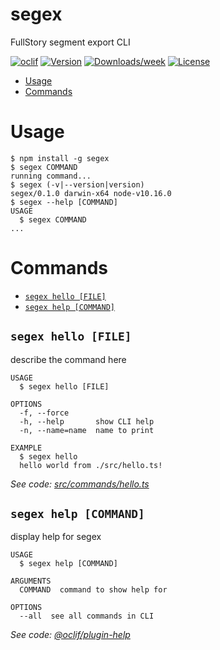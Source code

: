 segex
=====

FullStory segment export CLI

[![oclif](https://img.shields.io/badge/cli-oclif-brightgreen.svg)](https://oclif.io)
[![Version](https://img.shields.io/npm/v/segex.svg)](https://npmjs.org/package/segex)
[![Downloads/week](https://img.shields.io/npm/dw/segex.svg)](https://npmjs.org/package/segex)
[![License](https://img.shields.io/npm/l/segex.svg)](https://github.com/patrick-fs/segex/blob/master/package.json)

<!-- toc -->
* [Usage](#usage)
* [Commands](#commands)
<!-- tocstop -->
# Usage
<!-- usage -->
```sh-session
$ npm install -g segex
$ segex COMMAND
running command...
$ segex (-v|--version|version)
segex/0.1.0 darwin-x64 node-v10.16.0
$ segex --help [COMMAND]
USAGE
  $ segex COMMAND
...
```
<!-- usagestop -->
# Commands
<!-- commands -->
* [`segex hello [FILE]`](#segex-hello-file)
* [`segex help [COMMAND]`](#segex-help-command)

## `segex hello [FILE]`

describe the command here

```
USAGE
  $ segex hello [FILE]

OPTIONS
  -f, --force
  -h, --help       show CLI help
  -n, --name=name  name to print

EXAMPLE
  $ segex hello
  hello world from ./src/hello.ts!
```

_See code: [src/commands/hello.ts](https://github.com/patrick-fs/segex/blob/v0.1.0/src/commands/hello.ts)_

## `segex help [COMMAND]`

display help for segex

```
USAGE
  $ segex help [COMMAND]

ARGUMENTS
  COMMAND  command to show help for

OPTIONS
  --all  see all commands in CLI
```

_See code: [@oclif/plugin-help](https://github.com/oclif/plugin-help/blob/v2.2.3/src/commands/help.ts)_
<!-- commandsstop -->
